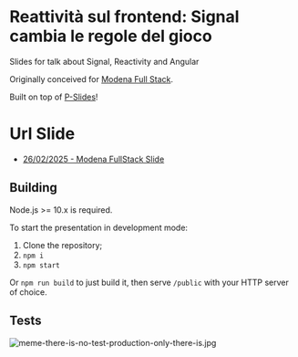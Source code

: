 # Reattività sul frontend: Signal cambia le regole del gioco

Slides for talk about Signal, Reactivity and Angular

Originally conceived for [Modena Full Stack](https://www.meetup.com/modena-full-stack/events/306221315).

Built on top of [P-Slides](https://github.com/MaxArt2501/p-slides)!

# Url Slide

- [26/02/2025 - Modena FullStack Slide](https://talk-reattivita-fe-signal.pages.dev/modena-full-stack)

## Building

Node.js >= 10.x is required.

To start the presentation in development mode:

1. Clone the repository;
2. `npm i`
3. `npm start`

Or `npm run build` to just build it, then serve `/public` with your HTTP server of choice.

## Tests

![meme-there-is-no-test-production-only-there-is.jpg](https://i.postimg.cc/9Q477w17/meme-there-is-no-test-production-only-there-is.jpg)

